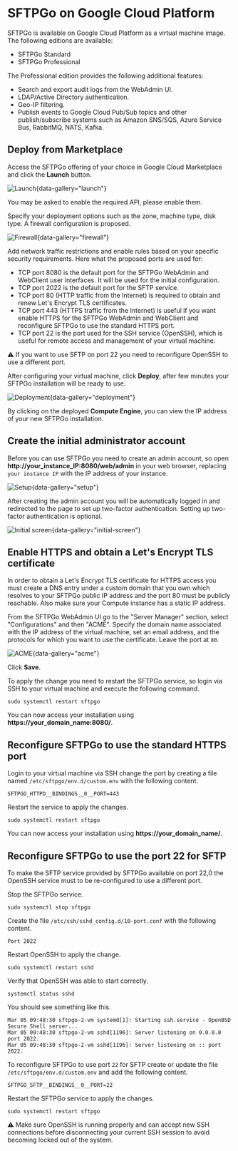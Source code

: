 # SFTPGo on Google Cloud Platform

SFTPGo is available on Google Cloud Platform as a virtual machine image. The following editions are available:

- SFTPGo Standard
- SFTPGo Professional

The Professional edition provides the following additional features:

- Search and export audit logs from the WebAdmin UI.
- LDAP/Active Directory authentication.
- Geo-IP filtering.
- Publish events to Google Cloud Pub/Sub topics and other publish/subscribe systems such as Amazon SNS/SQS, Azure Service Bus, RabbitMQ, NATS, Kafka.

## Deploy from Marketplace

Access the SFTPGo offering of your choice in Google Cloud Marketplace and click the **Launch** button.

![Launch](../assets/img/gcp-launch.png){data-gallery="launch"}

You may be asked to enable the required API, please enable them.

Specify your deployment options such as the zone, machine type, disk type.
A firewall configuration is proposed.

![Firewall](../assets/img/gcp-firewall.png){data-gallery="firewall"}

Add network traffic restrictions and enable rules based on your specific security requirements.
Here what the proposed ports are used for:

- TCP port 8080 is the default port for the SFTPGo WebAdmin and WebClient user interfaces. It will be used for the initial configuration.
- TCP port 2022 is the default port for the SFTP service.
- TCP port 80 (HTTP traffic from the Internet) is required to obtain and renew Let's Encrypt TLS certificates.
- TCP port 443 (HTTPS traffic from the Internet) is useful if you want enable HTTPS for the SFTPGo WebAdmin and WebClient and reconfigure SFTPGo to use the standard HTTPS port.
- TCP port 22 is the port used for the SSH service (OpenSSH), which is useful for remote access and management of your virtual machine.

:warning: If you want to use SFTP on port 22 you need to reconfigure OpenSSH to use a different port.

After configuring your virtual machine, click **Deploy**, after few minutes your SFTPGo installation will be ready to use.

![Deployment](../assets/img/gcp_deployment.png){data-gallery="deployment"}

By clicking on the deployed **Compute Engine**, you can view the IP address of your new SFTPGo installation.

## Create the initial administrator account

Before you can use SFTPGo you need to create an admin account, so open **http://your_instance_IP:8080/web/admin** in your web browser, replacing `your instance IP` with the IP address of your instance.

![Setup](../assets/img/setup.png){data-gallery="setup"}

After creating the admin account you will be automatically logged in and redirected to the page to set up two-factor authentication. Setting up two-factor authentication is optional.

![Initial screen](../assets/img/initial-screen.png){data-gallery="initial-screen"}

## Enable HTTPS and obtain a Let's Encrypt TLS certificate

In order to obtain a Let's Encrypt TLS certificate for HTTPS access you must create a DNS entry under a custom domain that you own which resolves to your SFTPGo public IP address and the port 80 must be publicly reachable.
Also make sure your Compute instance has a static IP address.

From the SFTPGo WebAdmin UI go to the "Server Manager" section, select "Configurations" and then "ACME".
Specify the domain name associated with the IP address of the virtual machine, set an email address, and the protocols for which you want to use the certificate. Leave the port at `80`.

![ACME](../assets/img/gcp_acme.png){data-gallery="acme"}

Click **Save**.

To apply the change you need to restart the SFTPGo service, so login via SSH to your virtual machine and execute the following command.

```shell
sudo systemctl restart sftpgo
```

You can now access your installation using **https://your_domain_name:8080/**.

## Reconfigure SFTPGo to use the standard HTTPS port

Login to your virtual machine via SSH change the port by creating a file named `/etc/sftpgo/env.d/custom.env` with the following content.

```shell
SFTPGO_HTTPD__BINDINGS__0__PORT=443
```

Restart the service to apply the changes.

```shell
sudo systemctl restart sftpgo
```

You can now access your installation using **https://your_domain_name/**.

## Reconfigure SFTPGo to use the port 22 for SFTP

To make the SFTP service provided by SFTPGo available on port 22,0 the OpenSSH service must to be re-configured to use a different port.

Stop the SFTPGo service.

```shell
sudo systemctl stop sftpgo
```

Create the file `/etc/ssh/sshd_config.d/10-port.conf` with the following content.

```shell
Port 2022
```

Restart OpenSSH to apply the change.

```shell
sudo systemctl restart sshd
```

Verify that OpenSSH was able to start correctly.

```shell
systemctl status sshd
```

You should see something like this.

```shell
Mar 05 09:48:30 sftpgo-2-vm systemd[1]: Starting ssh.service - OpenBSD Secure Shell server...
Mar 05 09:48:30 sftpgo-2-vm sshd[1196]: Server listening on 0.0.0.0 port 2022.
Mar 05 09:48:30 sftpgo-2-vm sshd[1196]: Server listening on :: port 2022.
```

To reconfigure SFTPGo to use port `22` for SFTP create or update the file `/etc/sftpgo/env.d/custom.env` and add the following content.

```shell
SFTPGO_SFTP__BINDINGS__0__PORT=22
```

Restart the SFTPGo service to apply the changes.

```shell
sudo systemctl restart sftpgo
```

:warning: Make sure OpenSSH is running properly and can accept new SSH connections before disconnecting your current SSH session to avoid becoming locked out of the system.
